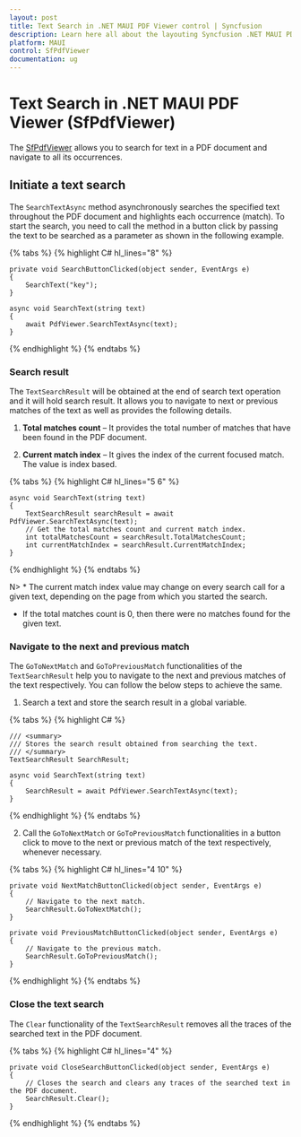 ```yaml
---
layout: post
title: Text Search in .NET MAUI PDF Viewer control | Syncfusion
description: Learn here all about the layouting Syncfusion .NET MAUI PDF Viewer (SfPdfViewer) control in right-to-left.
platform: MAUI
control: SfPdfViewer
documentation: ug
---
```


# Text Search in .NET MAUI PDF Viewer (SfPdfViewer)

The [SfPdfViewer](https://help.syncfusion.com/cr/maui/Syncfusion.Maui.PdfViewer.SfPdfViewer.html) allows you to search for text in a PDF document and navigate to all its occurrences.

## Initiate a text search

The `SearchTextAsync` method asynchronously searches the specified text throughout the PDF document and highlights each occurrence (match). To start the search, you need to call the method in a button click by passing the text to be searched as a parameter as shown in the following example.

{% tabs %}
{% highlight C# hl_lines="8" %}

    private void SearchButtonClicked(object sender, EventArgs e)
    {
        SearchText("key");
    }

    async void SearchText(string text)
    {
        await PdfViewer.SearchTextAsync(text);
    }

{% endhighlight %}
{% endtabs %}

### Search result

The `TextSearchResult` will be obtained at the end of search text operation and it will hold search result. It allows you to navigate to next or previous matches of the text as well as provides the following details.

1. <b>Total matches count</b> – It provides the total number of matches that have been found in the PDF document.

2. <b>Current match index</b> – It gives the index of the current focused match. The value is index based.

{% tabs %}
{% highlight C# hl_lines="5 6" %}

    async void SearchText(string text)
    {
        TextSearchResult searchResult = await PdfViewer.SearchTextAsync(text);
        // Get the total matches count and current match index.
        int totalMatchesCount = searchResult.TotalMatchesCount;
        int currentMatchIndex = searchResult.CurrentMatchIndex;
    }

{% endhighlight %}
{% endtabs %}

N> * The current match index value may change on every search call for a given text, depending on the page from which you started the search.
* If the total matches count is 0, then there were no matches found for the given text.

### Navigate to the next and previous match

The `GoToNextMatch` and `GoToPreviousMatch` functionalities of the `TextSearchResult` help you to navigate to the next and previous matches of the text respectively. You can follow the below steps to achieve the same.

1.	Search a text and store the search result in a global variable.

{% tabs %}
{% highlight C# %}

    /// <summary>
    /// Stores the search result obtained from searching the text.
    /// </summary>
    TextSearchResult SearchResult;

    async void SearchText(string text)
    {
        SearchResult = await PdfViewer.SearchTextAsync(text);
    }

{% endhighlight %}
{% endtabs %}

2.	Call the `GoToNextMatch` or `GoToPreviousMatch` functionalities in a button click to move to the next or previous match of the text respectively, whenever necessary.

{% tabs %}
{% highlight C# hl_lines="4 10" %}

    private void NextMatchButtonClicked(object sender, EventArgs e)
    {
        // Navigate to the next match.
        SearchResult.GoToNextMatch();
    }

    private void PreviousMatchButtonClicked(object sender, EventArgs e)
    {
        // Navigate to the previous match.
        SearchResult.GoToPreviousMatch();
    }

{% endhighlight %}
{% endtabs %}

### Close the text search

The `Clear` functionality of the `TextSearchResult` removes all the traces of the searched text in the PDF document.

{% tabs %}
{% highlight C# hl_lines="4" %}

    private void CloseSearchButtonClicked(object sender, EventArgs e)
    {
        // Closes the search and clears any traces of the searched text in the PDF document.
        SearchResult.Clear();
    }

{% endhighlight %}
{% endtabs %}